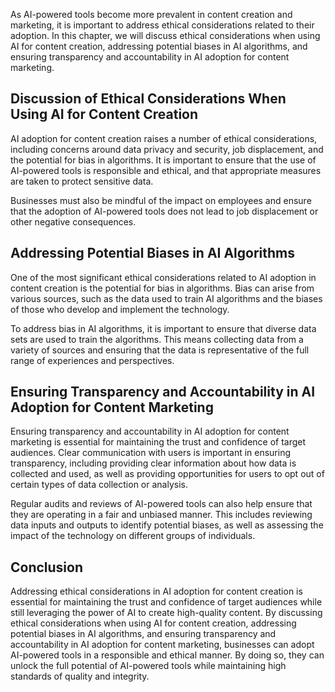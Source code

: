 

As AI-powered tools become more prevalent in content creation and marketing, it is important to address ethical considerations related to their adoption. In this chapter, we will discuss ethical considerations when using AI for content creation, addressing potential biases in AI algorithms, and ensuring transparency and accountability in AI adoption for content marketing.

Discussion of Ethical Considerations When Using AI for Content Creation
-----------------------------------------------------------------------

AI adoption for content creation raises a number of ethical considerations, including concerns around data privacy and security, job displacement, and the potential for bias in algorithms. It is important to ensure that the use of AI-powered tools is responsible and ethical, and that appropriate measures are taken to protect sensitive data.

Businesses must also be mindful of the impact on employees and ensure that the adoption of AI-powered tools does not lead to job displacement or other negative consequences.

Addressing Potential Biases in AI Algorithms
--------------------------------------------

One of the most significant ethical considerations related to AI adoption in content creation is the potential for bias in algorithms. Bias can arise from various sources, such as the data used to train AI algorithms and the biases of those who develop and implement the technology.

To address bias in AI algorithms, it is important to ensure that diverse data sets are used to train the algorithms. This means collecting data from a variety of sources and ensuring that the data is representative of the full range of experiences and perspectives.

Ensuring Transparency and Accountability in AI Adoption for Content Marketing
-----------------------------------------------------------------------------

Ensuring transparency and accountability in AI adoption for content marketing is essential for maintaining the trust and confidence of target audiences. Clear communication with users is important in ensuring transparency, including providing clear information about how data is collected and used, as well as providing opportunities for users to opt out of certain types of data collection or analysis.

Regular audits and reviews of AI-powered tools can also help ensure that they are operating in a fair and unbiased manner. This includes reviewing data inputs and outputs to identify potential biases, as well as assessing the impact of the technology on different groups of individuals.

Conclusion
----------

Addressing ethical considerations in AI adoption for content creation is essential for maintaining the trust and confidence of target audiences while still leveraging the power of AI to create high-quality content. By discussing ethical considerations when using AI for content creation, addressing potential biases in AI algorithms, and ensuring transparency and accountability in AI adoption for content marketing, businesses can adopt AI-powered tools in a responsible and ethical manner. By doing so, they can unlock the full potential of AI-powered tools while maintaining high standards of quality and integrity.
